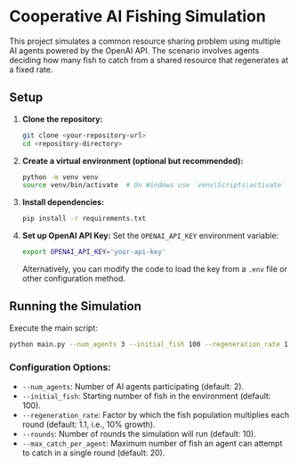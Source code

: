 # Cooperative AI Fishing Simulation

This project simulates a common resource sharing problem using multiple AI agents powered by the OpenAI API. The scenario involves agents deciding how many fish to catch from a shared resource that regenerates at a fixed rate.

## Setup

1.  **Clone the repository:**
    ```bash
    git clone <your-repository-url>
    cd <repository-directory>
    ```

2.  **Create a virtual environment (optional but recommended):**
    ```bash
    python -m venv venv
    source venv/bin/activate  # On Windows use `venv\Scripts\activate`
    ```

3.  **Install dependencies:**
    ```bash
    pip install -r requirements.txt
    ```

4.  **Set up OpenAI API Key:**
    Set the `OPENAI_API_KEY` environment variable:
    ```bash
    export OPENAI_API_KEY='your-api-key'
    ```
    Alternatively, you can modify the code to load the key from a `.env` file or other configuration method.

## Running the Simulation

Execute the main script:
```bash
python main.py --num_agents 3 --initial_fish 100 --regeneration_rate 1.1 --rounds 10
```

### Configuration Options:

*   `--num_agents`: Number of AI agents participating (default: 2).
*   `--initial_fish`: Starting number of fish in the environment (default: 100).
*   `--regeneration_rate`: Factor by which the fish population multiplies each round (default: 1.1, i.e., 10% growth).
*   `--rounds`: Number of rounds the simulation will run (default: 10).
*   `--max_catch_per_agent`: Maximum number of fish an agent can attempt to catch in a single round (default: 20). 